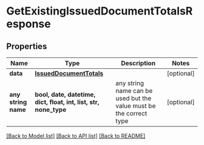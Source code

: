 # GetExistingIssuedDocumentTotalsResponse



## Properties
Name | Type | Description | Notes
------------ | ------------- | ------------- | -------------
**data** | [**IssuedDocumentTotals**](IssuedDocumentTotals.md) |  | [optional] 
**any string name** | **bool, date, datetime, dict, float, int, list, str, none_type** | any string name can be used but the value must be the correct type | [optional]

[[Back to Model list]](../README.md#documentation-for-models) [[Back to API list]](../README.md#documentation-for-api-endpoints) [[Back to README]](../README.md)



